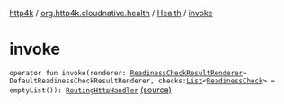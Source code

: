 [http4k](../../index.md) / [org.http4k.cloudnative.health](../index.md) / [Health](index.md) / [invoke](./invoke.md)

# invoke

`operator fun invoke(renderer: `[`ReadinessCheckResultRenderer`](../-readiness-check-result-renderer/index.md)` = DefaultReadinessCheckResultRenderer, checks: `[`List`](https://kotlinlang.org/api/latest/jvm/stdlib/kotlin.collections/-list/index.html)`<`[`ReadinessCheck`](../-readiness-check/index.md)`> = emptyList()): `[`RoutingHttpHandler`](../../org.http4k.routing/-routing-http-handler/index.md) [(source)](https://github.com/http4k/http4k/blob/master/http4k-cloudnative/src/main/kotlin/org/http4k/cloudnative/health/Health.kt#L17)